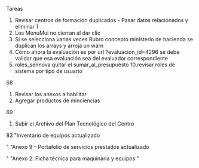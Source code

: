 Tareas

1. Revisar centros de formación duplicados - Pasar datos relacionados y eliminar 1
2. Los MenuMui no cierran al dar clic
3. Si se selecciona varias veces Rubro concepto ministerio de hacienda se duplican los arrays y arroja un warn
4. Cómo ahora la evaluación es por url ?evaluacion_id=4296 se debe validar que esa evaluación sea del evaluador correspondiente
5. roles_sennova quitar el sumar_al_presupuesto 10.revisar roles de sistema por tipo de usuario

68

1. Revisar los anexos a habilitar
2. Agregar productos de minciencias

69

1. Subir el Archivo del Plan Tecnológico del Centro

83 "Inventario de equipos actualizado

" "Anexo 9 – Portafolio de servicios prestados actualizado

" "Anexo 2. Ficha técnica para maquinaria y equipos "
